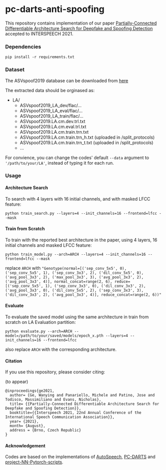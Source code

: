 # pc-darts-anti-spoofing

This repository contains implementation of our paper [Partially-Connected Differentiable Architecture Search for Deepfake and Spoofing Detection](https://arxiv.org/abs/2104.03123) accepted to INTERSPEECH 2021.

### Dependencies
```
pip install -r requirements.txt
```

### Dataset
The ASVspoof2019 database can be downloaded from [here](https://datashare.ed.ac.uk/handle/10283/3336)

The extracted data should be orginased as:
* LA/
   * ASVspoof2019_LA_dev/flac/...
   * ASVspoof2019_LA_eval/flac/...
   * ASVspoof2019_LA_train/flac/...
   * ASVspoof2019.LA.cm.dev.trl.txt
   * ASVspoof2019.LA.cm.eval.trl.txt
   * ASVspoof2019.LA.cm.train.trn.txt
   * ASVspoof2019.LA.cm.train.trn_h.txt (uploaded in /split_protocols)
   * ASVspoof2019.LA.cm.train.trn_t.txt (uploaded in /split_protocols)
   * ...


For convience, you can change the codes' default `--data` argument to `'/path/to/your/LA'`, instead of typing it for each run.

### Usage
#### Architecture Search
To search with 4 layers with 16 initial channels, and with masked LFCC feature:
```
python train_search.py --layers=4 --init_channels=16 --frontend=lfcc --mask
```
#### Train from Scratch
To train with the reported best architecture in the paper, using 4 layers, 16 initial channels and masked LFCC feature:
```
python train_model.py --arch=ARCH --layers=4 --init_channels=16 --frontend=lfcc --mask
```
replace `ARCH` with `"Genotype(normal=[('sep_conv_5x5', 0), ('sep_conv_5x5', 1), ('sep_conv_3x3', 2), ('dil_conv_5x5', 0), ('avg_pool_3x3', 2), ('max_pool_3x3', 3), ('avg_pool_3x3', 2), ('avg_pool_3x3', 4)], normal_concat=range(2, 6), reduce=[('sep_conv_5x5', 1), ('sep_conv_3x3', 0), ('dil_conv_3x3', 2), ('avg_pool_3x3', 0), ('dil_conv_5x5', 2), ('sep_conv_3x3', 3), ('dil_conv_3x3', 2), ('avg_pool_3x3', 4)], reduce_concat=range(2, 6))"`
#### Evaluate
To evaluate the saved model using the same architecture in train from scratch on LA Evaluation partition:
```
python evaluate.py --arch=ARCH --model=/path/to/your/saved/models/epoch_x.pth --layers=4 --init_channels=16 --frontend=lfcc
```
also replace `ARCH` with the corresponding architecture.
#### Citation
If you use this repository, please consider citing:

(to appear)
```
@inproceedings{ge2021,
  author= {Ge, Wanying and Panariello, Michele and Patino, Jose and Todisco, Massimiliano and Evans, Nicholas},
  title= {{Partially-Connected Differentiable Architecture Search for Deepfake and Spoofing Detection}},
  booktitle={{Interspeech 2021, 22nd Annual Conference of the International Speech Communication Association}},
  year= {2021},
  month= {August},
  address = {Brno, Czech Republic}
}
```
#### Acknowledgement
Codes are based on the implementations of [AutoSpeech](https://github.com/VITA-Group/AutoSpeech), [PC-DARTS](https://github.com/yuhuixu1993/PC-DARTS) and [project-NN-Pytorch-scripts](https://github.com/nii-yamagishilab/project-NN-Pytorch-scripts).
